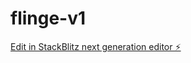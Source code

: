 # flinge-v1

[Edit in StackBlitz next generation editor ⚡️](https://stackblitz.com/~/github.com/sayantann7/flinge-v1)
